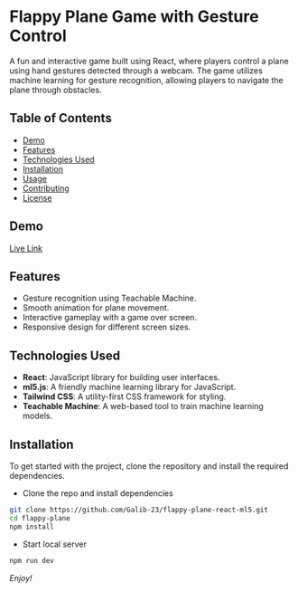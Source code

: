 # Flappy Plane Game with Gesture Control

A fun and interactive game built using React, where players control a plane using hand gestures detected through a webcam. The game utilizes machine learning for gesture recognition, allowing players to navigate the plane through obstacles.

## Table of Contents
- [Demo](#demo)
- [Features](#features)
- [Technologies Used](#technologies-used)
- [Installation](#installation)
- [Usage](#usage)
- [Contributing](#contributing)
- [License](#license)

## Demo
[Live Link](https://flappy-plane-911.netlify.app/)

## Features
- Gesture recognition using Teachable Machine.
- Smooth animation for plane movement.
- Interactive gameplay with a game over screen.
- Responsive design for different screen sizes.

## Technologies Used
- **React**: JavaScript library for building user interfaces.
- **ml5.js**: A friendly machine learning library for JavaScript.
- **Tailwind CSS**: A utility-first CSS framework for styling.
- **Teachable Machine**: A web-based tool to train machine learning models.

## Installation

To get started with the project, clone the repository and install the required dependencies.

- Clone the repo and install dependencies

```bash
git clone https://github.com/Galib-23/flappy-plane-react-ml5.git
cd flappy-plane
npm install
```

- Start local server
```bash
npm run dev
```

_Enjoy!_